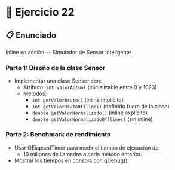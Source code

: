 # 🧪 Ejercicio 22

## 📋 Enunciado

Inline en acción — Simulador de Sensor Inteligente

### Parte 1: Diseño de la clase Sensor

- Implementar una clase Sensor con:
  - Atributo: `int valorActual` (inicializable entre 0 y 1023)
  - Métodos:
    - `int getValorBruto()` (inline implícito)
    - `int getValorBrutoOffline()` (definido fuera de la clase)
    - `double getValorNormalizado()` (inline explícito)
    - `double getValorNormalizadoOffline()` (sin inline)

### Parte 2: Benchmark de rendimiento

- Usar QElapsedTimer para medir el tiempo de ejecución de:
  - 10 millones de llamadas a cada método anterior.
- Mostrar los tiempos en consola con qDebug().
